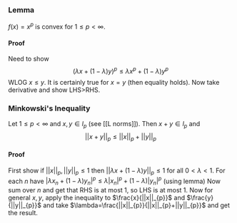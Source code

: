 ### Lemma
$f(x)=x^p$ is convex for $1\leq p<\infty$.
#### Proof
Need to show 
$$
(\lambda x+(1-\lambda)y)^p\leq \lambda x^p +(1-\lambda)y^p
$$ 
WLOG $x\leq y$. It is certainly true for $x=y$ (then equality holds).
Now take derivative and show LHS>RHS.

### Minkowski's Inequality
Let $1\leq p<\infty$ and $x,y\in l_{p}$ (see [[L norms]]).
Then $x+y\in l_{p}$ and 
$$
||x+y||_{p}\leq ||x||_{p}+||y||_{p}
$$
#### Proof
First show if $||x||_{p}, ||y||_{p}\leq 1$ then $||\lambda x+(1-\lambda)y||_{p}\leq 1$ for all $0<\lambda<1$. 
For each $n$ have $|\lambda x_{n}+(1-\lambda)y_{n}|^p\leq \lambda|x_{n}|^p+(1-\lambda)|y_{n}|^p$ (using lemma)
Now sum over $n$ and get that RHS is at most 1, so LHS is at most 1.
Now for general $x,y$, 
apply the inequality to $\frac{x}{||x||_{p}}$ and $\frac{y}{||y||_{p}}$ 
and take $\lambda=\frac{||x||_{p}}{||x||_{p}+||y||_{p}}$ 
and get the result.
